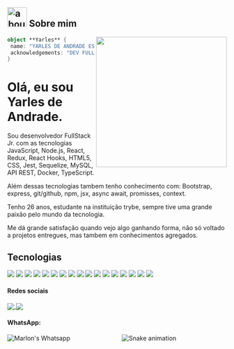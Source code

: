 ## <img width="45" alt="about" src="https://raw.github.com/elizarov/elizarov/master/about.png"> Sobre mim

<img align="right" width="300" src="https://i2.wp.com/allhtaccess.info/wp-content/uploads/2018/03/programming.gif?fit=1281%2C716&ssl=1" />


```kotlin
object **Yarles** {
 name: "YARLES DE ANDRADE ESPIRITO SANTO"
 acknowledgements: "DEV FULL STACK"
}
```
<h1>Olá, eu sou Yarles de Andrade.</h1>
<p>Sou desenvolvedor FullStack Jr. com as tecnologias JavaScript, Node.js, React, Redux, React Hooks, HTML5, CSS, Jest, Sequelize, MySQL, API REST, Docker, TypeScript.</p>
<p>Além dessas tecnologias tambem tenho conhecimento com: Bootstrap, express, git/github, npm, jsx, async await, promisses, context.</p>

<p>Tenho 26 anos, estudante na instituição trybe, sempre tive uma grande paixão pelo mundo da tecnologia.</p>
<p>Me dá grande satisfação quando vejo algo ganhando forma, não só voltado a projetos entregues, mas tambem em conhecimentos agregados.</p>

## **Tecnologias**

<code><img src="https://img.shields.io/badge/JavaScript-323330?style=for-the-badge&logo=javascript&logoColor=F7DF1E"></code>
<code><img src="https://img.shields.io/badge/TypeScript-007ACC?style=for-the-badge&logo=typescript&logoColor=white"></code>
<code><img src="https://img.shields.io/badge/Docker-2CA5E0?style=for-the-badge&logo=docker&logoColor=white"></code>
<code><img src="https://img.shields.io/badge/-Node.js-339933?style=for-the-badge&logo=node.js&logoColor=white"></code>
<code><img src="https://img.shields.io/badge/-Express.js-green?style=for-the-badge&logo=Express&logoColor=black"></code>
<code><img src="https://img.shields.io/badge/-MySQL-4479A1?style=for-the-badge&logo=MySQL&logoColor=white"></code>
<code><img src="https://img.shields.io/badge/Sequelize-52B0E7?style=for-the-badge&logo=Sequelize&logoColor=white"></code>
<code><img src="https://img.shields.io/badge/Mocha-8D6748?style=for-the-badge&logo=Mocha&logoColor=white"></code>
<code><img src="https://img.shields.io/badge/Chai-f7e9c8?style=for-the-badge&logo=mocha&logoColor=a84d45"></code>
<code><img src="https://img.shields.io/badge/Jest-C21325?style=for-the-badge&logo=jest&logoColor=white"></code>
<code><img src="https://img.shields.io/badge/HTML5-E34F26?style=for-the-badge&logo=html5&logoColor=white"></code>
<code><img src="https://img.shields.io/badge/CSS3-1572B6?style=for-the-badge&logo=css3&logoColor=white"></code>
<code><img src="https://img.shields.io/badge/GIT-E44C30?style=for-the-badge&logo=git&logoColor=white"></code>
<code><img src="https://img.shields.io/badge/Linux-FCC624?style=for-the-badge&logo=linux&logoColor=black"></code>
<code><img src="https://img.shields.io/badge/React-20232A?style=for-the-badge&logo=react&logoColor=61DAFB"></code>
<code><img src="https://img.shields.io/badge/Redux-593D88?style=for-the-badge&logo=redux&logoColor=white"></code>
<code><img src="https://img.shields.io/badge/Redux.Toolkit-593D88?style=for-the-badge&logo=redux&logoColor=black"></code>



#### Redes sociais

<p align="left">
<a href="https://www.instagram.com/yarles_es/">
    <img
      align="center"
      src="https://img.shields.io/badge/Instagram-1C1C1C?style=for-the-badge&logo=instagram&logoColor=00FFFF"
      target="_blank"
    />
  </a>
  
  <a href="https://www.linkedin.com/in/yarles-de-andrade-espirito-santo-2652b2231/">
    <img
         align="center"
         src="https://img.shields.io/badge/LinkedIn-1C1C1C?style=for-the-badge&logo=linkedin&logoColor=00FFFF"
         target="_blank"
         />
  </a>
 
  </p>
  
  #### WhatsApp:
  
  <a href="https://api.whatsapp.com/send/?phone=5527995196020&text&app_absent=0">
  <img align="left" alt="Marlon's Whatsapp" src="https://img.shields.io/badge/WhatsApp-25D366?style=for-the-badge&logo=whatsapp&logoColor=white" />
</a>


<div align="center">
  
  ![Snake animation](https://github.com/danielbped/danielbped/blob/output/github-contribution-grid-snake.svg)
  
</div>
